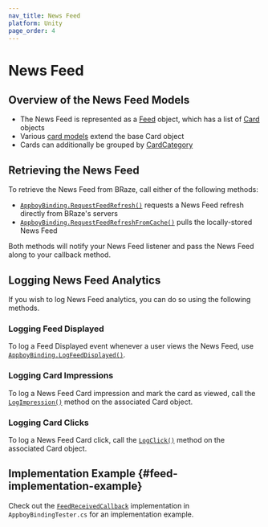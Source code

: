 ```yaml
---
nav_title: News Feed
platform: Unity
page_order: 4
---
```

# News Feed

## Overview of the News Feed Models

- The News Feed is represented as a [Feed][11] object, which has a list of [Card][12] objects
- Various [card models][13] extend the base Card object
- Cards can additionally be grouped by [CardCategory][14]

## Retrieving the News Feed

To retrieve the News Feed from BRaze, call either of the following methods:

- [`AppboyBinding.RequestFeedRefresh()`][2] requests a News Feed refresh directly from BRaze's servers
- [`AppboyBinding.RequestFeedRefreshFromCache()`][3] pulls the locally-stored News Feed

Both methods will notify your News Feed listener and pass the News Feed along to your callback method.

## Logging News Feed Analytics

If you wish to log News Feed analytics, you can do so using the following methods.

### Logging Feed Displayed

To log a Feed Displayed event whenever a user views the News Feed, use [`AppboyBinding.LogFeedDisplayed()`][1].

### Logging Card Impressions

To log a News Feed Card impression and mark the card as viewed, call the [`LogImpression()`][15] method on the associated Card object.

### Logging Card Clicks

To log a News Feed Card click, call the [`LogClick()`][16] method on the associated Card object.

## Implementation Example {#feed-implementation-example}

Check out the [`FeedReceivedCallback`][7] implementation in `AppboyBindingTester.cs` for an implementation example.

[1]: https://github.com/Appboy/appboy-unity-sdk/blob/master/Assets/Plugins/Appboy/AppboyBinding.cs#L330
[2]: https://github.com/Appboy/appboy-unity-sdk/blob/master/Assets/Plugins/Appboy/AppboyBinding.cs#L680
[3]: https://github.com/Appboy/appboy-unity-sdk/blob/master/Assets/Plugins/Appboy/AppboyBinding.cs#L684
[4]: https://github.com/Appboy/appboy-unity-sdk/blob/master/Assets/Plugins/Appboy/models/Feed.cs
[5]: https://github.com/Appboy/appboy-unity-sdk/blob/master/Assets/Plugins/Appboy/models/Cards/Card.cs
[6]: https://github.com/Appboy/appboy-unity-sdk/blob/master/Assets/Plugins/Appboy/models/CardCategory.cs
[7]: https://github.com/Appboy/unity-sdk/blob/develop/Assets/Plugins/Appboy/Tests/AppboyBindingTester.cs#L56
[11]: https://github.com/Appboy/appboy-unity-sdk/blob/master/Assets/Plugins/Appboy/models/Feed.cs
[12]: https://github.com/Appboy/appboy-unity-sdk/blob/master/Assets/Plugins/Appboy/models/Cards/Card.cs
[13]: https://github.com/Appboy/appboy-unity-sdk/tree/master/Plugins/Appboy/models/Cards
[14]: https://github.com/Appboy/appboy-unity-sdk/blob/master/Assets/Plugins/Appboy/models/CardCategory.cs
[15]: https://github.com/Appboy/appboy-unity-sdk/blob/master/Assets/Plugins/Appboy/models/Cards/Card.cs#L55
[16]: https://github.com/Appboy/appboy-unity-sdk/blob/master/Assets/Plugins/Appboy/models/Cards/Card.cs#L73
